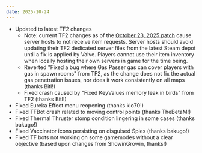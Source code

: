 ```yaml
---
date: 2025-10-24
---
```


* Updated to latest TF2 changes
    * Note: current TF2 changes as of the [October 23, 2025 patch](https://www.teamfortress.com/post.php?id=255293) cause server hosts to not receive item requests. Server hosts should avoid updating their TF2 dedicated server files from the latest Steam depot until a fix is applied by Valve. Players cannot use their item inventory when locally hosting their own servers in game for the time being.
    * Reverted "Fixed a bug where Gas Passer gas can cover players with gas in spawn rooms" from TF2, as the change does not fix the actual gas penetration issues, nor does it work consistently on all maps (thanks Bitl!)
    * Fixed crash caused by "Fixed KeyValues memory leak in birds" from TF2 (thanks Bitl!)
* Fixed Eureka Effect menu reopening (thanks klo70!)
* Fixed TFBot crash related to moving control points (thanks TheBetaM!)
* Fixed Thermal Thruster stomp condition lingering in some cases (thanks bakugo!)
* Fixed Vaccinator icons persisting on disguised Spies (thanks bakugo!)
* Fixed TF bots not working on some gamemodes without a clear objective (based upon changes from ShowinGrowin, thanks!)

